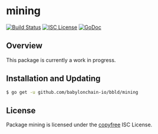 mining
======

[![Build Status](https://github.com/babylonchain-io/bbld/workflows/Build%20and%20Test/badge.svg)](https://github.com/babylonchain-io/bbld/actions)
[![ISC License](http://img.shields.io/badge/license-ISC-blue.svg)](http://copyfree.org)
[![GoDoc](https://img.shields.io/badge/godoc-reference-blue.svg)](https://pkg.go.dev/github.com/babylonchain-io/bbld/mining)

## Overview

This package is currently a work in progress.

## Installation and Updating

```bash
$ go get -u github.com/babylonchain-io/bbld/mining
```

## License

Package mining is licensed under the [copyfree](http://copyfree.org) ISC
License.
